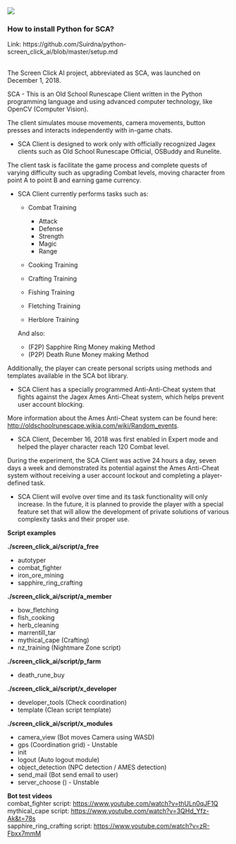 <img src="https://raw.githubusercontent.com/Suirdna/python-screen_click_ai/master/favicon.png"/>

<h3>How to install Python for SCA?</h3>
Link: https://github.com/Suirdna/python-screen_click_ai/blob/master/setup.md<br><br>

The Screen Click AI project, abbreviated as SCA, was launched on December 1, 2018.

SCA - This is an Old School Runescape Client written in the Python programming language and using advanced computer technology,
like OpenCV (Computer Vision).

The client simulates mouse movements, camera movements, button presses and interacts independently with in-game chats.

- SCA Client is designed to work only with officially recognized Jagex clients such as Old School Runescape Official, OSBuddy and Runelite.

The client task is
facilitate the game process and complete quests of varying difficulty such as upgrading Combat levels, moving character from point A to point B and earning game currency.

- SCA Client currently performs tasks such as:

    - Combat Training
        - Attack
        - Defense
        - Strength
        - Magic
        - Range

    - Cooking Training
    - Crafting Training
    - Fishing Training
    - Fletching Training
    - Herblore Training
    
    And also:

    - (F2P) Sapphire Ring Money making Method
    - (P2P) Death Rune Money making Method

Additionally, the player can create personal scripts using methods and templates available in the SCA bot library.

- SCA Client has a specially programmed Anti-Anti-Cheat system that fights against the Jagex Ames Anti-Cheat system, which helps prevent user account blocking.

More information about the Ames Anti-Cheat system can be found here: http://oldschoolrunescape.wikia.com/wiki/Random_events.


- SCA Client, December 16, 2018 was first enabled in Expert mode and helped the player character reach 120 Combat level.

During the experiment, the SCA Client was active 24 hours a day, seven days a week and demonstrated its potential against the Ames Anti-Cheat system without receiving a user account lockout and completing a player-defined task.

- SCA Client will evolve over time and its task functionality will only increase. In the future, it is planned to provide the player with a special feature set that will allow the development of private solutions of various complexity tasks and their proper use.


<b>Script examples</b>

<b>./screen_click_ai/script/a_free<br></b>
-  autotyper<br>
-  combat_fighter<br>
-  iron_ore_mining<br>
-  sapphire_ring_crafting<br>

<b>./screen_click_ai/script/a_member<br></b>
- bow_fletching<br>
- fish_cooking<br>
- herb_cleaning<br>
- marrentill_tar<br>
- mythical_cape (Crafting)<br>
- nz_training (Nightmare Zone script)<br>

<b>./screen_click_ai/script/p_farm<br></b>
- death_rune_buy<br>
    
<b>./screen_click_ai/script/x_developer<br></b>
- developer_tools (Check coordination)<br>
- template (Clean script template)<br>

<b>./screen_click_ai/script/x_modules<br></b>
- camera_view (Bot moves Camera using WASD)<br>
- gps (Coordination grid) - Unstable<br>
- init<br>
- logout (Auto logout module)<br>
- object_detection (NPC detection / AMES detection)<br>
- send_mail (Bot send email to user)<br>
- server_choose () - Unstable<br>


<b>Bot test videos</b><br>
combat_fighter script: https://www.youtube.com/watch?v=thULn0qJF1Q<br>
mythical_cape script: https://www.youtube.com/watch?v=3QHd_Yfz-Ak&t=78s<br>
sapphire_ring_crafting script: https://www.youtube.com/watch?v=zR-Fbxx7mmM<br>
